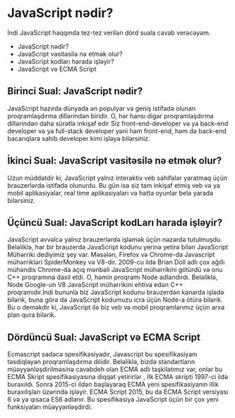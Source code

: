 
# JavaScript nədir?

İndi JavaScript haqqında tez-tez verilən dörd suala cavab verəcəyəm. 

- JavaScript nədir?
- JavaScript vasitəsilə nə etmək olur?
- JavaScript kodları harada işləyir?
- JavaScript və ECMA Script 


## Birinci Sual: JavaScript nədir?


JavaScript hazırda dünyada ən populyar və geniş istifadə olunan proqramlaşdırma dillərindən biridir. O, hər hansı digər proqramlaşdırma dillərindən daha sürətlə inkişaf edir Siz front-end-developer və ya back-end developer və ya full-stack developer yəni  həm front-end, həm də back-end bacarıqlara sahib developer kimi işləyə bilərsiniz. 

## İkinci Sual: JavaScript vasitəsilə nə etmək olur?


Uzun müddətdir ki, JavaScript yalnız interaktiv veb səhifələr yaratmaq üçün brauzerlərdə istifadə olunurdu. Bu gün isə siz tam inkişaf etmiş veb və ya mobil aplikasiyalar, real time aplikasiyaları və hətta oyunlar belə yarada bilərsiniz.


## Üçüncü Sual: JavaScript kodLarı harada işləyir?

JavaScript əvvəlcə yalnız brauzerlərdə işləmək üçün nəzərdə tutulmuşdu. Beləliklə, hər bir brauzerdə JavaScript kodunu yerinə yetirə bilən JavaScript Mühərriki dediyimiz şey var. Məsələn, Firefox və Chrome-da Javascript mühərrikləri SpiderMonkey və V8-dir. 2009-cu ildə Brian Doll adlı çox ağıllı mühəndis Chrome-da açıq mənbəli JavaScript mühərrikini götürdü və onu C++ proqramına daxil etdi. O, həmin proqramı Node adlandırdı. Beləliklə, Node Google-un V8 JavaScript mühərrikini ehtiva edən C++ proqramıdır.İndi bununla biz JavaScript kodunu brauzerdən kənarda işlədə bilərik, buna görə də JavaScript kodumuzu icra üçün Node-a ötürə bilərik. Bu o deməkdir ki, JavaScript ilə biz veb və mobil proqramlarımız üçün arxa plan qura bilərik.


## Dördüncü Sual: JavaScript və ECMA Script 

Ecmascript sadəcə spesifikasiyadır, Javascript bu spesifikasiyanı təsdiqləyən proqramlaşdırma dilidir. Beləliklə, bizdə standartların müəyyənləşdirilməsinə cavabdeh olan ECMA adlı təşkilatımız var, onlar bu ECMA Skript spesifikasiyasına diqqət yetirirlər , İlk ECMA skripti 1997-ci ildə buraxıldı. Sonra 2015-ci ildən başlayaraq ECMA yeni spesifikasiyanın illik buraxılışları üzərində işləyir. ECMA Script 2015, bu da ECMA Script versiyası 6 və ya qısaca ES6 adlanır. Bu spesifikasiya JavaScript üçün bir çox yeni funksiyaları müəyyənləşdirdi.
